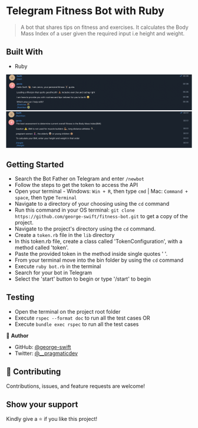 # Telegram Fitness Bot with Ruby
> A bot that shares tips on fitness and exercises. It calculates the Body Mass Index of a user given the required input i.e height and weight.

## Built With

- Ruby

![screenshot](./assets/first-prompt.png)
![screenshot](./assets/bmi-prompt.png)

## Getting Started 

- Search the Bot Father on Telegram and enter `/newbot`
- Follow the steps to get the token to access the API
- Open your terminal - Windows: `Win + R`, then type `cmd` | Mac: `Command + space`, then type `Terminal`
- Navigate to a directory of your choosing using the `cd` command
- Run this command in your OS terminal: `git clone https://github.com/george-swift/fitness-bot.git` to get a copy of the project.
- Navigate to the project's directory using the `cd` command.
- Create a `token.rb` file in the `lib` directory
- In this token.rb file, create a class called 'TokenConfiguration', with a method called 'token'.
- Paste the provided token in the method inside single quotes ' '.
- From your terminal move into the bin folder by using the `cd` command
- Execute `ruby bot.rb` in the terminal
- Search for your bot in Telegram
- Select the 'start' button to begin or type '/start' to begin
## Testing

- Open the terminal on the project root folder
- Execute `rspec --format doc` to run all the test cases  OR
- Execute `bundle exec rspec` to run all the test cases

👤 **Author**

- GitHub: [@george-swift](https://github.com/george-swift)
- Twitter: [@\_\_pragmaticdev](https://twitter.com/__pragmaticdev)

## 🤝 Contributing

Contributions, issues, and feature requests are welcome!

## Show your support

Kindly give a ⭐️ if you like this project!